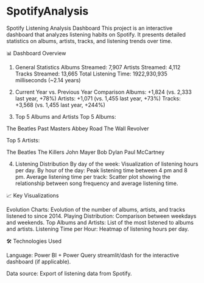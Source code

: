 # SpotifyAnalysis

Spotify Listening Analysis Dashboard
This project is an interactive dashboard that analyzes listening habits on Spotify. It presents detailed statistics on albums, artists, tracks, and listening trends over time.

📊 Dashboard Overview
1. General Statistics
Albums Streamed: 7,907
Artists Streamed: 4,112
Tracks Streamed: 13,665
Total Listening Time: 1922,930,935 milliseconds (~2.14 years)

2. Current Year vs. Previous Year Comparison
Albums: +1,824 (vs. 2,333 last year, +78%)
Artists: +1,071 (vs. 1,455 last year, +73%)
Tracks: +3,568 (vs. 1,455 last year, +244%)

3. Top 5 Albums and Artists
Top 5 Albums:

The Beatles
Past Masters
Abbey Road
The Wall
Revolver

Top 5 Artists:

The Beatles
The Killers
John Mayer
Bob Dylan
Paul McCartney

4. Listening Distribution
By day of the week: Visualization of listening hours per day.
By hour of the day: Peak listening time between 4 pm and 8 pm.
Average listening time per track: Scatter plot showing the relationship between song frequency and average listening time.

📈 Key Visualizations

Evolution Charts: Evolution of the number of albums, artists, and tracks listened to since 2014.
Playing Distribution: Comparison between weekdays and weekends.
Top Albums and Artists: List of the most listened to albums and artists.
Listening Time per Hour: Heatmap of listening hours per day.

🛠 Technologies Used

Language: Power BI + Power Query
streamlit/dash for the interactive dashboard (if applicable).

Data source: Export of listening data from Spotify.
